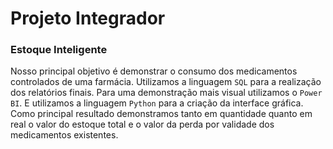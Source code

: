 # Projeto Integrador
### Estoque Inteligente


Nosso principal objetivo é demonstrar o consumo dos medicamentos controlados de uma farmácia. Utilizamos a linguagem `SQL` para a realização dos relatórios finais. Para uma demonstração mais visual utilizamos o `Power BI`. E utilizamos a linguagem `Python` para a criação da interface gráfica. Como principal resultado demonstramos tanto em quantidade quanto em real o valor do estoque total e o valor da perda por validade dos medicamentos existentes.
